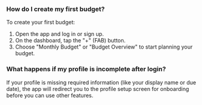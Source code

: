 ### **How do I create my first budget?**
To create your first budget:
1. Open the app and log in or sign up.
2. On the dashboard, tap the "+" (FAB) button.
3. Choose "Monthly Budget" or "Budget Overview" to start planning your budget.

### **What happens if my profile is incomplete after login?**
If your profile is missing required information (like your display name or due date), the app will redirect you to the profile setup screen for onboarding before you can use other features.

